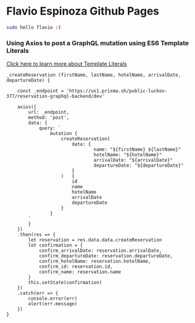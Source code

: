 # Flavio Espinoza Github Pages

```bash {.copy-clip}
sudo hello flavio :)
```
### Using Axios to post a GraphQL mutation using ES6 Template Literals

<a href="https://developer.mozilla.org/en-US/docs/Web/JavaScript/Reference/Template_literals" target="_blank">
    Click here to learn more about Template Literals
</a>

```javascript{.darcula}
_createReservation (firstName, lastName, hotelName, arrivalDate, departureDate) {
    
    const _endpoint = 'https://us1.prisma.sh/public-luckox-377/reservation-graphql-backend/dev'

    axios({
        url: _endpoint,
        method: 'post',
        data: {
            query: `
                mutation {
                    createReservation(
                        data: {
                                name: "${firstName} ${lastName}"
                                hotelName: "${hotelName}"
                                arrivalDate: "${arrivalDate}"
                                departureDate: "${departureDate}"
                        }
                    )   {
                        id
                        name
                        hotelName
                        arrivalDate
                        departureDate
                    }
                }
        `
        }
    })
    .then(res => {
        let reservation = res.data.data.createReservation
        let confirmation = {
            confirm_arrivalDate: reservation.arrivalDate,
            confirm_departureDate: reservation.departureDate,
            confirm_hotelName: reservation.hotelName,
            confirm_id: reservation.id,
            confirm_name: reservation.name
        }
        this.setState(confirmation)
    })
    .catch(err => {
        console.error(err)
        alert(err.message)
    })
}
```

